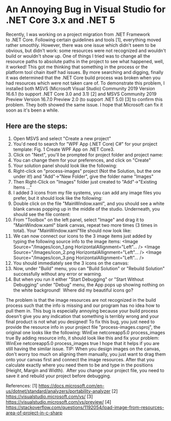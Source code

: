 # An Annoying Bug in Visual Studio for .NET Core 3.x and .NET 5

Recently, I was working on a project migration from .NET Framework to .NET Core. Following certain guidelines and tools [1], everything moved rather smoothly. However, there was one issue which didn't seem to be obvious, but didn't work: some resources were not recognized and wouldn't build or wouldn't show up. One of things I tried was to change all the resource paths to absolute paths in the project to see what happened, well, it worked! This got me thinking that something in the process or the platform tool chain itself had issues. By more searching and digging, finally it was determined that the .NET Core build process was broken when you had resources which were not taken care of.
To demonstrate this problem, I installed both MSVS (Microsoft Visual Studio) Community 2019 Version 16.6.1 (to support .NET Core 3.0 and 3.1) [2] and MSVS Community 2019 Preview Version 16.7.0 Preview 2.0 (to support .NET 5.0) [3] to confirm this problem. They both showed the same issue. I hope that Microsoft can fix it soon as it's been a while.

## Here are the steps:
1. Open MSVS and select "Create a new project"
2. You'd need to search for "WPF App (.NET Core) C#" for your project template:
Fig. 1 Create WPF App on .NET Core3. 
3. Click on "Next", you'll be prompted for project folder and project name:
4. You can change them for your preferences, and click on "Create"
5. Your solution panel should look like the following:
6. Right-click on "process-images" project (Not the Solution, but the one under it!) and "Add"->"New Folder", give the folder name "Images"
7. Then Right-Click on "Images" folder just created to "Add"->"Existing Items …"
8. I added 3 icons from my file systems, you can add any image files you prefer, but it should look like the following:
9. Double click on the file "MainWindow.xaml", and you should see a white blank canvas popping up in the middle of the studio. Underneath, you should see the file content:
10. From "Toolbox" on the left panel, select "Image" and drag it to "MainWindow.xaml" blank canvas, repeat two more times (3 times in total). Your "MainWindow.xaml"file should now look like:
11. We can now connect our icons to the 3 image items just added by typing the following source info to the image items:
<Image Source="/Images/icon_1.png HorizontalAllignment="Left"... />
<Image Source="/Images/icon_2.png HorizontalAllignment="Left"... />
<Image Source="/Images/icon_3.png HorizontalAllignment="Left"... />
12. You should immediately see the 3 icons on the canvas:
13. Now, under "Build" menu, you can "Build Solution" or "Rebuild Solution" successfully without any error or warning.
14. But when you run it either "Start Debugging" or "Start Without Debugging" under "Debug" menu, the App pops up showing nothing on the white background! 
Where did my beautiful icons go?


The problem is that the image resources are not recognized in the build process such that the info is missing and our program has no idea how to pull them in. This bug is especially annoying because your build process doesn't give you any indication that something is terribly wrong and your final product is not what you designed!
To fix this bug, you just need to provide the resource info in your project file "process-images.csproj", the original one looks like the following:
<Project Sdk="Microsoft.NET.Sdk.WindowsDesktop">
<PropertyGroup>
    <OutputType>WinExe</OutputType>
    <TargetFramework>netcoreapp5.0</TargetFramework>
    <RootNamespace>process_images</RootNamespace>
    <UseWPF>true</UseWPF>
  </PropertyGroup>
</Project>
By adding resource info, it should look like this and fix your problem:
<Project Sdk="Microsoft.NET.Sdk.WindowsDesktop">
<PropertyGroup>
    <OutputType>WinExe</OutputType>
    <TargetFramework>netcoreapp5.0</TargetFramework>
    <RootNamespace>process_images</RootNamespace>
    <UseWPF>true</UseWPF>
  </PropertyGroup>
  <ItemGroup>
    <Resource Include="Images/*.png" />
  </ItemGroup>
</Project>
I hope that it helps if you are still having the similar issue.
TIP:
When you design images on the canvas, don't worry too much on aligning them manually, you just want to drag them onto your canvas first and connect the image resources. After that you calculate exactly where you need them to be and type in the positions (Height, Margin and Width). 
After you change your project file, you need to save it and rebuild your project before debugging.

References:
[1] https://docs.microsoft.com/en-us/dotnet/standard/analyzers/portability-analyzer
[2] https://visualstudio.microsoft.com/vs/
[3] https://visualstudio.microsoft.com/vs/preview/
[4] https://stackoverflow.com/questions/1192054/load-image-from-resources-area-of-project-in-c-sharp
